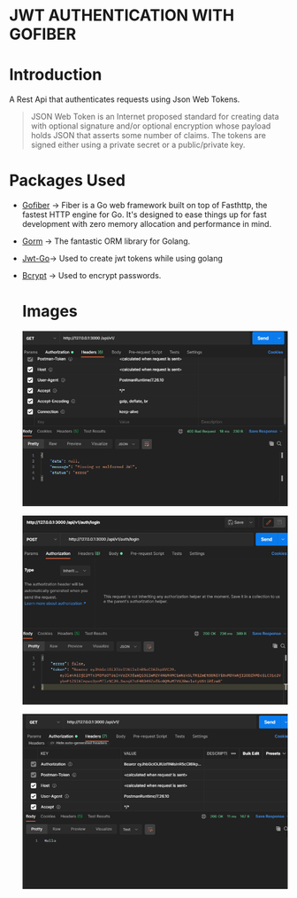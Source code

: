 # **JWT AUTHENTICATION WITH GOFIBER**





  # Introduction
  A Rest Api  that authenticates requests using Json Web Tokens.

  > JSON Web Token is an Internet proposed standard for creating data with optional signature and/or optional encryption whose payload holds JSON that asserts some number of claims. The tokens are signed either using a private secret or a public/private key. 

  # Packages Used
  
  - [Gofiber](https://docs.gofiber.io/) -> Fiber is a Go web framework built on top of Fasthttp, the fastest HTTP engine for Go. It's designed to ease things up for fast development with zero memory allocation and performance in mind.
  
  - [Gorm](https://gorm.io//) -> The fantastic ORM library for Golang.
  - [Jwt-Go](https://github.com/dgrijalva/jwt-go)-> Used to create jwt tokens while using golang
- [Bcrypt](golang.org/x/crypto/bcrypt) -> Used to encrypt passwords.


   # Images
   ![unauthorized.PNG](images/unauthorized.PNG)

    ![login](images/login.PNG)

  ![authentication.PNG](images/authentication.PNG)